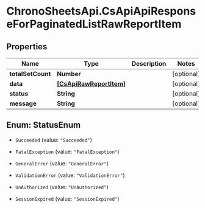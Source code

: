 # ChronoSheetsApi.CsApiApiResponseForPaginatedListRawReportItem

## Properties
Name | Type | Description | Notes
------------ | ------------- | ------------- | -------------
**totalSetCount** | **Number** |  | [optional] 
**data** | [**[CsApiRawReportItem]**](CsApiRawReportItem.md) |  | [optional] 
**status** | **String** |  | [optional] 
**message** | **String** |  | [optional] 


<a name="StatusEnum"></a>
## Enum: StatusEnum


* `Succeeded` (value: `"Succeeded"`)

* `FatalException` (value: `"FatalException"`)

* `GeneralError` (value: `"GeneralError"`)

* `ValidationError` (value: `"ValidationError"`)

* `UnAuthorized` (value: `"UnAuthorized"`)

* `SessionExpired` (value: `"SessionExpired"`)




